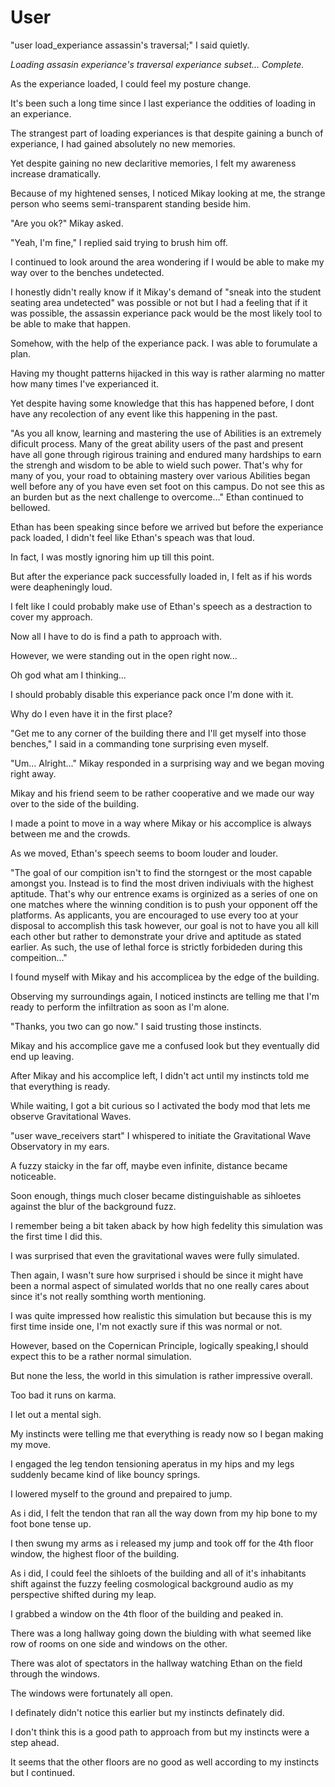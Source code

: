  # User

"user load_experiance assassin's traversal;" I said quietly.

_Loading assasin experiance's traversal experiance subset... Complete._

As the experiance loaded, I could feel my posture change.

It's been such a long time since I last experiance the oddities of loading in an experiance.

The strangest part of loading experiances is that despite gaining a bunch of experiance, I had gained absolutely no new memories.

Yet despite gaining no new declaritive memories, I felt my awareness increase dramatically. 

Because of my hightened senses, I noticed Mikay looking at me, the strange person who seems semi-transparent standing beside him.

"Are you ok?" Mikay asked.

"Yeah, I'm fine," I replied said trying to brush him off.
 
I continued to look around the area wondering if I would be able to make my way over to the benches undetected.

I honestly didn't really know if it Mikay's demand of "sneak into the student seating area undetected" was possible or not but I had a feeling that if it was possible, the assassin experiance pack would be the most likely tool to be able to make that happen.

Somehow, with the help of the experiance pack. I was able to forumulate a plan.

Having my thought patterns hijacked in this way is rather alarming no matter how many times I've experianced it.

Yet despite having some knowledge that this has happened before, I dont have any recolection of any event like this happening in the past.

"As you all know, learning and mastering the use of Abilities is an extremely dificult process. Many of the great ability users of the past and present have all gone through rigirous training and endured many hardships to earn the strengh and wisdom to be able to wield such power. That's why for many of you, your road to obtaining mastery over various Abilities began well before any of you have even set foot on this campus. Do not see this as an burden but as the next challenge to overcome..." Ethan continued to bellowed.

Ethan has been speaking since before we arrived but before the experiance pack loaded, I didn't feel like Ethan's speach was that loud. 

In fact, I was mostly ignoring him up till this point.

But after the experiance pack successfully loaded in, I felt as if his words were deapheningly loud.

I felt like I could probably make use of Ethan's speech as a destraction to cover my approach.

Now all I have to do is find a path to approach with.

However, we were standing out in the open right now...

Oh god what am I thinking...

I should probably disable this experiance pack once I'm done with it. 

Why do I even have it in the first place?

"Get me to any corner of the building there and I'll get myself into those benches," I said in a commanding tone surprising even myself.

"Um... Alright..." Mikay responded in a surprising way and we began moving right away.

Mikay and his friend seem to be rather cooperative and we made our way over to the side of the building. 

I made a point to move in a way where Mikay or his accomplice is always between me and the crowds.

As we moved, Ethan's speech seems to boom louder and louder.

"The goal of our compition isn't to find the storngest or the most capable amongst you. Instead is to find the most driven indiviuals with the highest aptitude. That's why our entrence exams is orginized as a series of one on one matches where the winning condition is to push your opponent off the platforms. As applicants, you are encouraged to use every too at your disposal to accomplish this task however, our goal is not to have you all kill each other but rather to demonstrate your drive and aptitude as stated earlier. As such, the use of lethal force is strictly forbideden during this compeition..."

I found myself with Mikay and his accomplicea by the edge of the building. 

Observing my surroundings again, I noticed instincts are telling me that I'm ready to perform the infiltration as soon as I'm alone.

"Thanks, you two can go now." I said trusting those instincts.

Mikay and his accomplice gave me a confused look but they eventually did end up leaving.

After Mikay and his accomplice left, I didn't act until my instincts told me that everything is ready.

While waiting, I got a bit curious so I activated the body mod that lets me observe Gravitational Waves.

"user wave_receivers start" I whispered to initiate the Gravitational Wave Observatory in my ears.

A fuzzy staicky in the far off, maybe even infinite, distance became noticeable.

Soon enough, things much closer became distinguishable as sihloetes against the blur of the background fuzz. 

I remember being a bit taken aback by how high fedelity this simulation was the first time I did this.

I was surprised that even the gravitational waves were fully simulated.

Then again, I wasn't sure how surprised i should be since it might have been a normal aspect of simulated worlds that no one really cares about since it's not really somthing worth mentioning.

I was quite impressed how realistic this simulation but because this is my first time inside one, I'm not exactly sure if this was normal or not.

However, based on the Copernican Principle, logically speaking,I should expect this to be a rather normal simulation.

But none the less, the world in this simulation is rather impressive overall. 

Too bad it runs on karma.

I let out a mental sigh.

My instincts were telling me that everything is ready now so I began making my move.

I engaged the leg tendon tensioning aperatus in my hips and my legs suddenly became kind of like bouncy springs.

I lowered myself to the ground and prepaired to jump.

As i did, I felt the tendon that ran all the way down from my hip bone to my foot bone tense up.

I then swung my arms as i released my jump and took off for the 4th floor window, the highest floor of the building.

As i did, I could feel the sihloets of the building and all of it's inhabitants shift against the fuzzy feeling cosmological background audio as my perspective shifted during my leap.

I grabbed a window on the 4th floor of the building and peaked in.

There was a long hallway going down the biulding with what seemed like row of rooms on one side and windows on the other.

There was alot of spectators in the hallway watching Ethan on the field through the windows.

The windows were fortunately all open.

I definately didn't notice this earlier but my instincts definately did.

I don't think this is a good path to approach from but my instincts were a step ahead.

It seems that the other floors are no good as well according to my instincts but I continued.

